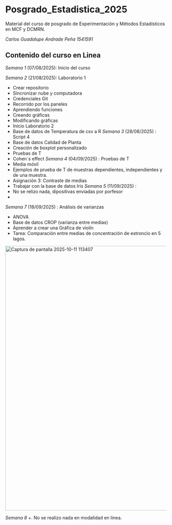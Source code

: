 # Posgrado_Estadistica_2025
Material del curso de posgrado de Experimentación y Métodos Estadísticos
en MCF y DCMRN.

 *Carlos Guadalupe Andrade Peña 1541591*

## Contenido del curso en Linea

 *Semana 1* (07/08/2025): Inicio del curso
 
 *Semana 2* (21/08/2025): Laboratorio 1
 + Crear repositorio
 + Sincronizar nube y computadora
 + Credenciales Git
 + Recorrido por los paneles
 + Aprendiendo funciones
 + Creando gráficas
 + Modificando gráficas
 + Inicio Laboratorio 2
 + Base de datos de Temperatura de csv a R
 *Semana 3* (28/08/2025) : Script 4 
 + Base de datos Calidad de Planta
 + Creación de boxplot personalizado
 + Pruebas de T
 + Cohen´s effect
 *Semana 4* (04/09/2025) : Pruebas de T 
 + Media móvil
 + Ejemplos de prueba de T de muestras dependientes, independientes y
 de una muestra.
 + Asignación 3: Contraste de medias 
 + Trabajar con la base de datos Iris
*Semana 5* (11/09/2025) :  
 + No se relizo nada, dipositivas enviadas por porfesor
 + 
 *Semana 7* (18/09/2025) : Análisis de varianzas 
 + ANOVA
 + Base de datos CROP (varianza entre medias)
 + Aprender a crear una Gráfica de violín
 + Tarea: Comparación entre medias de concentración de estroncio en 5 lagos.
 <img width="1887" height="823" alt="Captura de pantalla 2025-10-11 113407" src="https://github.com/user-attachments/assets/190ae1ac-2fc3-4a48-ab12-4cb270edef5e" />

 *Semana 8* 
 +. No se realizo nada en modalidad en linea. 
 
 
 
